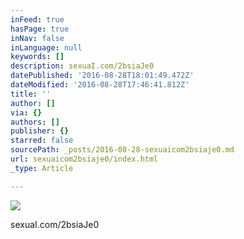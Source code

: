 ```yaml
---
inFeed: true
hasPage: true
inNav: false
inLanguage: null
keywords: []
description: sexuaI.com/2bsiaJe0
datePublished: '2016-08-28T18:01:49.472Z'
dateModified: '2016-08-28T17:46:41.812Z'
title: ''
author: []
via: {}
authors: []
publisher: {}
starred: false
sourcePath: _posts/2016-08-28-sexuaicom2bsiaje0.md
url: sexuaicom2bsiaje0/index.html
_type: Article

---
```

![](https://the-grid-user-content.s3-us-west-2.amazonaws.com/616de081-7d7e-40ad-9d24-3218f99a6166.jpg)

sexuaI.com/2bsiaJe0